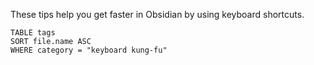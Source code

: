 These tips help you get faster in Obsidian by using keyboard shortcuts.

```dataview
TABLE tags
SORT file.name ASC
WHERE category = "keyboard kung-fu"
```